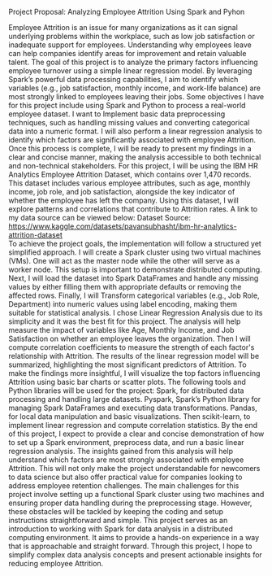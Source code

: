Project Proposal: Analyzing Employee Attrition Using Spark and Pyhon 

  Employee Attrition is an issue for many organizations as it can signal underlying problems within the workplace, such as low job satisfaction or inadequate support for employees. Understanding why employees leave can help companies identify areas for improvement and retain valuable talent. The goal of this project is to analyze the primary factors influencing employee turnover using a simple linear regression model. By leveraging Spark’s powerful data processing capabilities, I aim to identify which variables (e.g., job satisfaction, monthly income, and work-life balance) are most strongly linked to employees leaving their jobs.
  Some objectives I have for this project include using Spark and Python to process a real-world employee dataset. I want to Implement basic data preprocessing techniques, such as handling missing values and converting categorical data into a numeric format.
  I will also perform a linear regression analysis to identify which factors are significantly associated with employee Attrition. Once this process is complete, I will be ready to present my findings in a clear and concise manner, making the analysis accessible to both technical and non-technical stakeholders.
  For this project, I will be using the IBM HR Analytics Employee Attrition Dataset, which contains over 1,470 records. This dataset includes various employee attributes, such as age, monthly income, job role, and job satisfaction, alongside the key indicator of whether the employee has left the company. Using this dataset, I will explore patterns and correlations that contribute to Attrition rates. A link to my data source can be viewed below:
  Dataset Source: https://www.kaggle.com/datasets/pavansubhasht/ibm-hr-analytics-attrition-dataset  
  To achieve the project goals, the implementation will follow a structured yet simplified approach. I will create a Spark cluster using two virtual machines (VMs). One will act as the master node while the other will serve as a worker node. This setup is important to demonstrate distributed computing. Next, I will load the dataset into Spark DataFrames and handle any missing values by either filling them with appropriate defaults or removing the affected rows. Finally, I will Transform categorical variables (e.g., Job Role, Department) into numeric values using label encoding, making them suitable for statistical analysis.
  I chose Linear Regression Analysis due to its simplicity and it was the best fit for this project. The analysis will help measure the impact of variables like Age, Monthly Income, and Job Satisfaction on whether an employee leaves the organization. Then I will compute correlation coefficients to measure the strength of each factor's relationship with Attrition.
  The results of the linear regression model will be summarized, highlighting the most significant predictors of Attrition. To make the findings more insightful, I will visualize the top factors influencing Attrition using basic bar charts or scatter plots.
  The following tools and Python libraries will be used for the project: Spark, for distributed data processing and handling large datasets. Pyspark, Spark’s Python library for managing Spark DataFrames and executing data transformations. Pandas, for local data manipulation and basic visualizations. Then scikit-learn, to implement linear regression and compute correlation statistics.
  By the end of this project, I expect to provide a clear and concise demonstration of how to set up a Spark environment, preprocess data, and run a basic linear regression analysis. The insights gained from this analysis will help understand which factors are most strongly associated with employee Attrition. This will not only make the project understandable for newcomers to data science but also offer practical value for companies looking to address employee retention challenges.
  The main challenges for this project involve setting up a functional Spark cluster using two machines and ensuring proper data handling during the preprocessing stage. However, these obstacles will be tackled by keeping the coding and setup instructions straightforward and simple.
  This project serves as an introduction to working with Spark for data analysis in a distributed computing environment. It aims to provide a hands-on experience in a way that is approachable and straight forward. Through this project, I hope to simplify complex data analysis concepts and present actionable insights for reducing employee Attrition.


